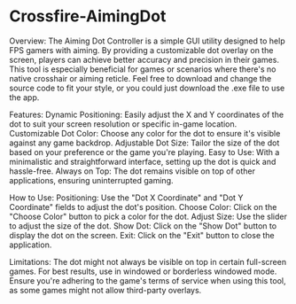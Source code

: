 # Crossfire-AimingDot
Overview: 
The Aiming Dot Controller is a simple GUI utility designed to help FPS gamers with aiming. By providing a customizable dot overlay on the screen, players can achieve better accuracy and precision in their games. This tool is especially beneficial for games or scenarios where there's no native crosshair or aiming reticle. Feel free to download and change the source code to fit your style, or you could just download the .exe file to use the app.

Features: 
Dynamic Positioning: Easily adjust the X and Y coordinates of the dot to suit your screen resolution or specific in-game location.
Customizable Dot Color: Choose any color for the dot to ensure it's visible against any game backdrop.
Adjustable Dot Size: Tailor the size of the dot based on your preference or the game you're playing.
Easy to Use: With a minimalistic and straightforward interface, setting up the dot is quick and hassle-free.
Always on Top: The dot remains visible on top of other applications, ensuring uninterrupted gaming.

How to Use: 
Positioning: Use the "Dot X Coordinate" and "Dot Y Coordinate" fields to adjust the dot's position.
Choose Color: Click on the "Choose Color" button to pick a color for the dot.
Adjust Size: Use the slider to adjust the size of the dot.
Show Dot: Click on the "Show Dot" button to display the dot on the screen.
Exit: Click on the "Exit" button to close the application.

Limitations: 
The dot might not always be visible on top in certain full-screen games. For best results, use in windowed or borderless windowed mode.
Ensure you're adhering to the game's terms of service when using this tool, as some games might not allow third-party overlays.
